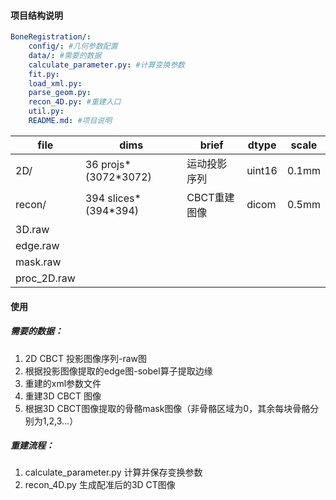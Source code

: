 

#### 项目结构说明

```yaml
BoneRegistration/: 
	config/: #几何参数配置
	data/: #需要的数据
	calculate_parameter.py: #计算变换参数
	fit.py:
	load_xml.py:
	parse_geom.py:
	recon_4D.py: #重建入口
	util.py: 
	README.md: #项目说明
```



| file        | dims                 | brief        | dtype  | scale |
| ----------- | -------------------- | ------------ | ------ | ----- |
| 2D/         | 36 projs*(3072*3072) | 运动投影序列 | uint16 | 0.1mm |
| recon/      | 394 slices*(394*394) | CBCT重建图像 | dicom  | 0.5mm |
| 3D.raw      |                      |              |        |       |
| edge.raw    |                      |              |        |       |
| mask.raw    |                      |              |        |       |
| proc_2D.raw |                      |              |        |       |

#### 使用

##### 需要的数据：

1. 2D CBCT 投影图像序列-raw图
2. 根据投影图像提取的edge图-sobel算子提取边缘
3. 重建的xml参数文件
4. 重建3D CBCT 图像
5. 根据3D CBCT图像提取的骨骼mask图像（非骨骼区域为0，其余每块骨骼分别为1,2,3…）

 

##### 重建流程：

1. calculate_parameter.py 计算并保存变换参数
2. recon_4D.py 生成配准后的3D CT图像

 
